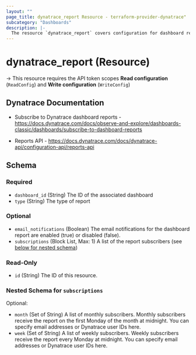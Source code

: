 ```yaml
---
layout: ""
page_title: dynatrace_report Resource - terraform-provider-dynatrace"
subcategory: "Dashboards"
description: |-
  The resource `dynatrace_report` covers configuration for dashboard reports
---
```


# dynatrace_report (Resource)

-> This resource requires the API token scopes **Read configuration** (`ReadConfig`) and **Write configuration** (`WriteConfig`)

## Dynatrace Documentation

- Subscribe to Dynatrace dashboard reports - https://docs.dynatrace.com/docs/observe-and-explore/dashboards-classic/dashboards/subscribe-to-dashboard-reports

- Reports API - https://docs.dynatrace.com/docs/dynatrace-api/configuration-api/reports-api

<!-- schema generated by tfplugindocs -->
## Schema

### Required

- `dashboard_id` (String) The ID of the associated dashboard
- `type` (String) The type of report

### Optional

- `email_notifications` (Boolean) The email notifications for the dashboard report are enabled (true) or disabled (false).
- `subscriptions` (Block List, Max: 1) A list of the report subscribers (see [below for nested schema](#nestedblock--subscriptions))

### Read-Only

- `id` (String) The ID of this resource.

<a id="nestedblock--subscriptions"></a>
### Nested Schema for `subscriptions`

Optional:

- `month` (Set of String) A list of monthly subscribers.
 Monthly subscribers receive the report on the first Monday of the month at midnight.
 You can specify email addresses or Dynatrace user IDs here.
- `week` (Set of String) A list of weekly subscribers.
 Weekly subscribers receive the report every Monday at midnight.
 You can specify email addresses or Dynatrace user IDs here.
 